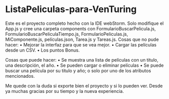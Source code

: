 # ListaPeliculas-para-VenTuring


Este es el proyecto completo hecho con la IDE webStorm. Solo modifique el App.js y cree una carpeta components con FormularioBuscarPelicula.js, FormularioBuscarPeliculaTiempo.js, FormularioPeliculas.js, MiComponente.js, películas.json, Tarea.js y Tareas.js.
Cosas que no pude hacer:
•	Mejorar la interfaz para que se vea mejor.
•	Cargar las películas desde un CSV.
•	Los puntos Bonus.

Cosas que puede hacer:
•	Se muestra una lista de películas con un titulo, una descripción, el año.
•	Se pueden cargar o eliminar películas
•	Se puede buscar una película por su titulo y año; o solo por uno de los atributos mencionados.

Me quede con la duda si exporte bien el proyecto y si lo pueden ver.
Desde ya muchas gracias por su tiempo y la nueva experiencia.
